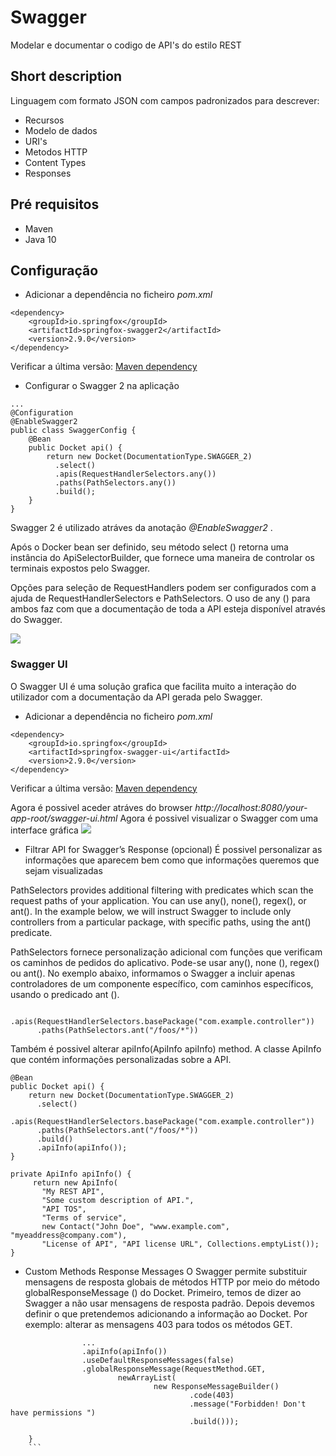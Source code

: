 # Swagger

Modelar e documentar o codigo de API's do estilo REST

## Short description

Linguagem com formato JSON com campos padronizados para descrever:
- Recursos
- Modelo de dados
- URI's
- Metodos HTTP
- Content Types
- Responses

## Pré requisitos

- Maven
- Java 10


## Configuração

- Adicionar a dependência no ficheiro *pom.xml*

```
<dependency>
    <groupId>io.springfox</groupId>
    <artifactId>springfox-swagger2</artifactId>
    <version>2.9.0</version>
</dependency>
```
Verificar a última versão: [Maven dependency](https://mvnrepository.com/artifact/io.springfox/springfox-swagger2/) 

- Configurar o Swagger 2 na aplicação

```
...
@Configuration
@EnableSwagger2
public class SwaggerConfig {                                    
    @Bean
    public Docket api() { 
        return new Docket(DocumentationType.SWAGGER_2)  
          .select()                                  
          .apis(RequestHandlerSelectors.any())              
          .paths(PathSelectors.any())                          
          .build();                                           
    }
}   
```
Swagger 2 é utilizado atráves da anotação *@EnableSwagger2* .

Após o Docker bean ser definido, seu método select () retorna uma instância do ApiSelectorBuilder, que fornece uma maneira de controlar os terminais expostos pelo Swagger.

Opções para seleção de RequestHandlers podem ser configurados com a ajuda de RequestHandlerSelectors e PathSelectors. O uso de any () para ambos faz com que a documentação de toda a API esteja disponível através do Swagger.

![](https://i1.wp.com/springframework.guru/wp-content/uploads/2017/02/Swagger_JSON_Output.png?ssl=1)

### Swagger UI
O Swagger UI é uma solução grafica que facilita muito a interação do utilizador com a documentação da API gerada pelo Swagger.

- Adicionar a dependência no ficheiro *pom.xml*

```
<dependency>
    <groupId>io.springfox</groupId>
    <artifactId>springfox-swagger-ui</artifactId>
    <version>2.9.0</version>
</dependency>
```
 Verificar a última versão: [Maven dependency](https://mvnrepository.com/artifact/io.springfox/springfox-swagger-ui/) 

Agora é possivel aceder atráves do browser *http://localhost:8080/your-app-root/swagger-ui.html*
Agora é possivel visualizar o Swagger com uma interface gráfica
![](https://i1.wp.com/springframework.guru/wp-content/uploads/2017/02/Swagger_2_generated_documentation.png)


- Filtrar API for Swagger’s Response (opcional)
É possivel personalizar as informações que aparecem bem como que informações queremos que sejam visualizadas

PathSelectors provides additional filtering with predicates which scan the request paths of your application. You can use any(), none(), regex(), or ant().
In the example below, we will instruct Swagger to include only controllers from a particular package, with specific paths, using the ant() predicate.

PathSelectors fornece personalização adicional com funções que verificam os caminhos de pedidos do aplicativo. Pode-se usar any(), none (), regex() ou ant().
No exemplo abaixo, informamos o Swagger a incluir apenas controladores de um componente específico, com caminhos específicos, usando o predicado ant ().
```
      .apis(RequestHandlerSelectors.basePackage("com.example.controller"))
      .paths(PathSelectors.ant("/foos/*"))      
```
Também é possivel alterar apiInfo(ApiInfo apiInfo) method. A classe ApiInfo que contém informações personalizadas sobre a API.

```
@Bean
public Docket api() {                
    return new Docket(DocumentationType.SWAGGER_2)          
      .select()
      .apis(RequestHandlerSelectors.basePackage("com.example.controller"))
      .paths(PathSelectors.ant("/foos/*"))
      .build()
      .apiInfo(apiInfo());
}
 
private ApiInfo apiInfo() {
     return new ApiInfo(
       "My REST API", 
       "Some custom description of API.", 
       "API TOS", 
       "Terms of service", 
       new Contact("John Doe", "www.example.com", "myeaddress@company.com"), 
       "License of API", "API license URL", Collections.emptyList());
}
```

- Custom Methods Response Messages
O Swagger permite substituir mensagens de resposta globais de métodos HTTP por meio do método globalResponseMessage () do Docket. Primeiro, temos de dizer ao Swagger a não usar mensagens de resposta padrão.
Depois devemos definir o que pretendemos adicionando a informação ao Docket.
Por exemplo: alterar as mensagens 403 para todos os métodos GET. 

```
                ...
                .apiInfo(apiInfo())
                .useDefaultResponseMessages(false)
                .globalResponseMessage(RequestMethod.GET,
                        newArrayList(
                                new ResponseMessageBuilder()
                                        .code(403)
                                        .message("Forbidden! Don't have permissions ")
                                        .build()));

    }
    ```
